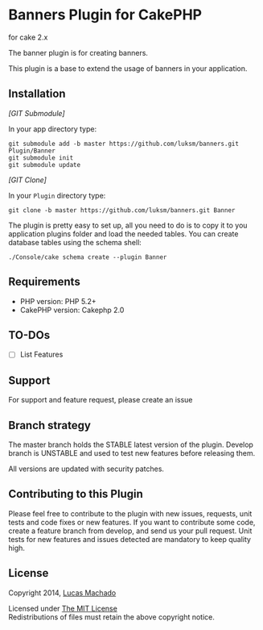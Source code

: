 # Banners Plugin for CakePHP #

for cake 2.x

The banner plugin is for creating banners.

This plugin is a base to extend the usage of banners in your application.

## Installation ##

_[GIT Submodule]_

In your app directory type:

```shell
git submodule add -b master https://github.com/luksm/banners.git Plugin/Banner
git submodule init
git submodule update
```

_[GIT Clone]_

In your `Plugin` directory type:

```shell
git clone -b master https://github.com/luksm/banners.git Banner
```

The plugin is pretty easy to set up, all you need to do is to copy it to you application plugins folder and load the needed tables. You can create database tables using the schema shell:

	./Console/cake schema create --plugin Banner


## Requirements ##

* PHP version: PHP 5.2+
* CakePHP version: Cakephp 2.0

## TO-DOs ##

* [ ] List Features

## Support ##

For support and feature request, please create an issue

## Branch strategy ##

The master branch holds the STABLE latest version of the plugin.
Develop branch is UNSTABLE and used to test new features before releasing them.

All versions are updated with security patches.

## Contributing to this Plugin ##

Please feel free to contribute to the plugin with new issues, requests, unit tests and code fixes or new features. If you want to contribute some code, create a feature branch from develop, and send us your pull request. Unit tests for new features and issues detected are mandatory to keep quality high.

## License ##

Copyright 2014, [Lucas Machado](http://lucasms.net)

Licensed under [The MIT License](http://www.opensource.org/licenses/mit-license.php)<br/>
Redistributions of files must retain the above copyright notice.
